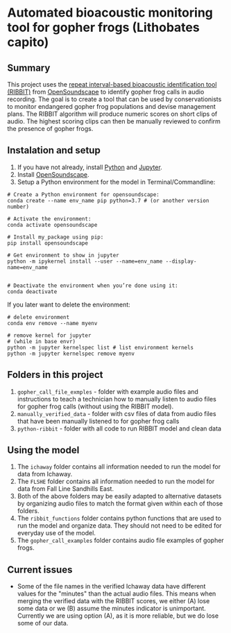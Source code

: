 # Automated bioacoustic monitoring tool for gopher frogs (Lithobates capito)

## Summary

This project uses the [repeat interval-based bioacoustic identification tool (RIBBIT)](https://conbio.onlinelibrary.wiley.com/doi/epdf/10.1111/cobi.13718) from [OpenSoundscape](http://opensoundscape.org/en/latest/) to identify gopher frog calls in audio recording. The goal is to create a tool that can be used by conservationists to monitor endangered gopher frog populations and devise management plans. The RIBBIT algorithm will produce numeric scores on short clips of audio. The highest scoring clips can then be manually reviewed to confirm the presence of gopher frogs.

## Instalation and setup 

1. If you have not already, install [Python](https://www.python.org/downloads/) and [Jupyter](https://jupyter.org/install). 
1. Install [OpenSoundscape](http://opensoundscape.org/en/latest/). 
1. Setup a Python environment for the model in Terminal/Commandline: 

```
# Create a Python environment for opensoundscape: 
conda create --name env_name pip python=3.7 # (or another version number)

# Activate the environment: 
conda activate opensoundscape

# Install my_package using pip: 
pip install opensoundscape

# Get environment to show in jupyter 
python -m ipykernel install --user --name=env_name --display-name=env_name


# Deactivate the environment when you’re done using it: 
conda deactivate

```

If you later want to delete the environment: 

```
# delete environment
conda env remove --name myenv

# remove kernel for jupyter
# (while in base envr)
python -m jupyter kernelspec list # list environment kernels 
python -m jupyter kernelspec remove myenv
```


## Folders in this project 

1. `gopher_call_file_exmples` - folder with example audio files and instructions to teach a technician how to manually listen to audio files for gopher frog calls (without using the RIBBIT model). 
1. `manually_verified_data` - folder with csv files of data from audio files that have been manually listened to for gopher frog calls
1. `python-ribbit` - folder with all code to run RIBBIT model and clean data 


## Using the model 

1. The `ichaway` folder contains all information needed to run the model for data from Ichaway. 
2. The `FLSHE` folder contains all information needed to run the model for data from Fall Line Sandhills East. 
3. Both of the above folders may be easily adapted to alternative datasets by organizing audio files to match the format given within each of those folders. 
4. The `ribbit_functions` folder contains python functions that are used to run the model and organize data. They should not need to be edited for everyday use of the model. 
5. The `gopher_call_examples` folder contains audio file examples of gopher frogs. 


## Current issues

* Some of the file names in the verified Ichaway data have different values for the "minutes" than the actual audio files. This means when merging the verified data with the RIBBIT scores, we either (A) lose some data or we (B) assume the minutes indicator is unimportant. Currently we are using option (A), as it is more reliable, but we do lose some of our data. 


  
  
